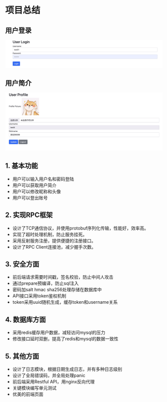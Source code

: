# 项目总结
## 用户登录
![这是图片](./docs/img/userlogin.png "userlogin")
## 用户简介
![这是图片](./docs/img/profile.png "profile")
## 1. 基本功能
* 用户可以输入用户名和密码登陆
* 用户可以获取用户简介
* 用户可以修改昵称和头像
* 用户可以登出账号

## 2. 实现RPC框架
* 设计了TCP通信协议，并使用protobuf序列化传输，性能好，效率高。
* 实现了超时处理机制，防止服务挂死。
* 采用反射服务注册，提供便捷的注册接口。
* 设计了RPC Client连接池，减少握手次数。

## 3. 安全方面
* 前后端请求需要时间戳，签名校验，防止中间人攻击
* 通过prepare预编译，防止sql注入
* 密码加salt hmac sha256处理存储在数据库中
* API接口采用token鉴权机制
* token采用uuid随机生成，缓存token和username关系

## 4. 数据库方面
* 采用redis缓存用户数据，减轻访问mysql的压力
* 修改接口延时双删，提高了redis和mysql的数据一致性

## 5. 其他方面
* 设计了日志模块，根据日期生成日志，并有多种日志级别
* 设计了全局错误码，并全局处理panic
* 前后端采用Restful API，用nginx反向代理
* 关键模块编写单元测试
* 优美的前端页面
